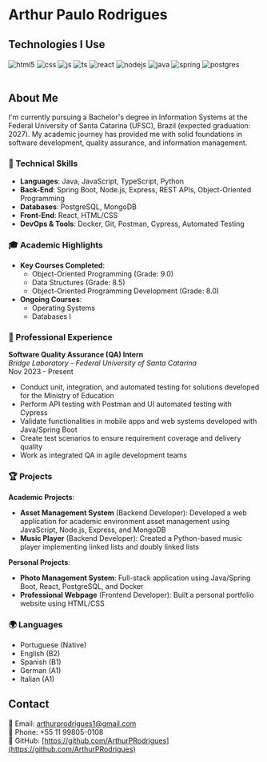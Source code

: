 # Arthur Paulo Rodrigues 

## Technologies I Use

<div style="display: inline_block">
  <img align="center" alt="html5" src="https://img.shields.io/badge/HTML5-E34F26?style=for-the-badge&logo=html5&logoColor=white" />
  <img align="center" alt="css" src="https://img.shields.io/badge/CSS3-1572B6?style=for-the-badge&logo=css3&logoColor=white" />
  <img align="center" alt="js" src="https://img.shields.io/badge/JavaScript-F7DF1E?style=for-the-badge&logo=javascript&logoColor=black" />
  <img align="center" alt="ts" src="https://img.shields.io/badge/TypeScript-007ACC?style=for-the-badge&logo=typescript&logoColor=white" />
  <img align="center" alt="react" src="https://img.shields.io/badge/React-20232A?style=for-the-badge&logo=react&logoColor=61DAFB" />
  <img align="center" alt="nodejs" src="https://img.shields.io/badge/Node.js-43853D?style=for-the-badge&logo=node.js&logoColor=white" />
  <img align="center" alt="java" src="https://img.shields.io/badge/Java-ED8B00?style=for-the-badge&logo=openjdk&logoColor=white" />
  <img align="center" alt="spring" src="https://img.shields.io/badge/Spring-6DB33F?style=for-the-badge&logo=spring&logoColor=white" />
  <img align="center" alt="postgres" src="https://img.shields.io/badge/PostgreSQL-316192?style=for-the-badge&logo=postgresql&logoColor=white" />
</div><br/>

## About Me

I'm currently pursuing a Bachelor's degree in Information Systems at the Federal University of Santa Catarina (UFSC), Brazil (expected graduation: 2027). My academic journey has provided me with solid foundations in software development, quality assurance, and information management.

### 🔧 Technical Skills
- **Languages**: Java, JavaScript, TypeScript, Python
- **Back-End**: Spring Boot, Node.js, Express, REST APIs, Object-Oriented Programming
- **Databases**: PostgreSQL, MongoDB
- **Front-End**: React, HTML/CSS
- **DevOps & Tools**: Docker, Git, Postman, Cypress, Automated Testing

### 🎓 Academic Highlights
- **Key Courses Completed**:
  - Object-Oriented Programming (Grade: 9.0)
  - Data Structures (Grade: 8.5)
  - Object-Oriented Programming Development (Grade: 8.0)
- **Ongoing Courses**:
  - Operating Systems
  - Databases I

### 💼 Professional Experience
**Software Quality Assurance (QA) Intern**  
*Bridge Laboratory - Federal University of Santa Catarina*  
Nov 2023 - Present  
- Conduct unit, integration, and automated testing for solutions developed for the Ministry of Education
- Perform API testing with Postman and UI automated testing with Cypress
- Validate functionalities in mobile apps and web systems developed with Java/Spring Boot
- Create test scenarios to ensure requirement coverage and delivery quality
- Work as integrated QA in agile development teams

### 🏆 Projects
**Academic Projects**:
- **Asset Management System** (Backend Developer): Developed a web application for academic environment asset management using JavaScript, Node.js, Express, and MongoDB
- **Music Player** (Backend Developer): Created a Python-based music player implementing linked lists and doubly linked lists

**Personal Projects**:
- **Photo Management System**: Full-stack application using Java/Spring Boot, React, PostgreSQL, and Docker
- **Professional Webpage** (Frontend Developer): Built a personal portfolio website using HTML/CSS


### 🌍 Languages
- Portuguese (Native)
- English (B2)
- Spanish (B1)
- German (A1)
- Italian (A1)

## Contact
📧 Email: [arthurprodrigues1@gmail.com](mailto:arthurprodrigues1@gmail.com)  
📱 Phone: +55 11 99805-0108  
💼 GitHub: [https://github.com/ArthurPRodrigues](https://github.com/ArthurPRodrigues)
